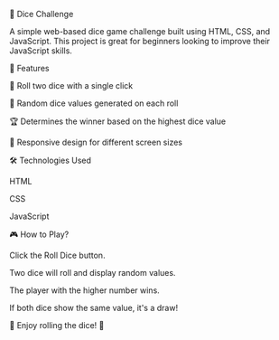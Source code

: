 🎲 Dice Challenge

A simple web-based dice game challenge built using HTML, CSS, and JavaScript. This project is great for beginners looking to improve their JavaScript skills.

🚀 Features

🎲 Roll two dice with a single click

🔢 Random dice values generated on each roll

🏆 Determines the winner based on the highest dice value

📱 Responsive design for different screen sizes

🛠️ Technologies Used

HTML

CSS

JavaScript

🎮 How to Play?

Click the Roll Dice button.

Two dice will roll and display random values.

The player with the higher number wins.

If both dice show the same value, it's a draw!

🎲 Enjoy rolling the dice! 🎲
